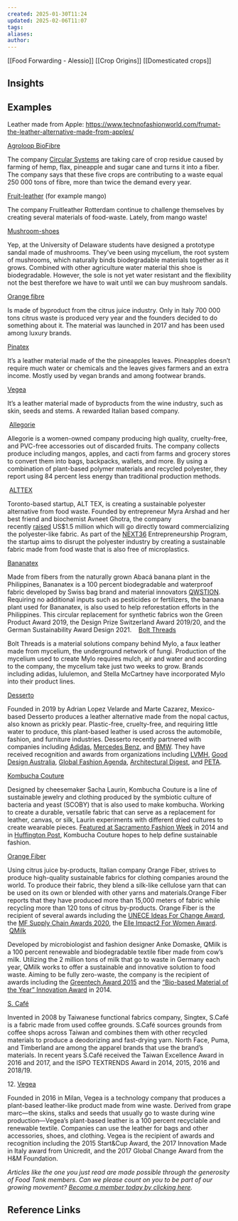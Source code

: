 ```yaml
---
created: 2025-01-30T11:24
updated: 2025-02-06T11:07
tags: 
aliases: 
author: 
---
```

[[Food Forwarding - Alessio]]
[[Crop Origins]]
[[Domesticated crops]] 

## Insights

## Examples


Leather made from Apple: https://www.technofashionworld.com/frumat-the-leather-alternative-made-from-apples/ 

[Agroloop BioFibre](https://www.circular-systems.com/agraloop/)

The company [Circular Systems](https://www.circular-systems.com/) are taking care of crop residue caused by farming of hemp, flax, pineapple and sugar cane and turns it into a fiber. The company says that these five crops are contributing to a waste equal 250 000 tons of fibre, more than twice the demand every year.

[Fruit-leather](https://fruitleather.nl/) (for example mango)

The company Fruitleather Rotterdam continue to challenge themselves by creating several materials of food-waste. Lately, from mango waste!

[Mushroom-shoes](https://rust-wolverine-nkby.squarespace.com/config/pages/5e1ecc59c7a87d3abb59240b)

Yep, at the University of Delaware students have designed a prototype sandal made of mushrooms. They’ve been using mycelium, the root system of mushrooms, which naturally binds biodegradable materials together as it grows. Combined with other agriculture water material this shoe is biodegradable. However, the sole is not yet water resistant and the flexibility not the best therefore we have to wait until we can buy mushroom sandals.

[Orange fibre](http://www.orangefiber.it/home/)

Is made of byproduct from the citrus juice industry. Only in Italy 700 000 tons citrus waste is produced very year and the founders decided to do something about it. The material was launched in 2017 and has been used among luxury brands.

[Pinatex](https://www.ananas-anam.com/)

It’s a leather material made of the the pineapples leaves. Pineapples doesn’t require much water or chemicals and the leaves gives farmers and an extra income. Mostly used by vegan brands and among footwear brands.

[Vegea](https://www.vegeacompany.com/)

It’s a leather material made of byproducts from the wine industry, such as skin, seeds and stems. A rewarded Italian based company.

 [Allegorie](https://allegoriedesign.com/)

Allegorie is a women-owned company producing high quality, cruelty-free, and PVC-free accessories out of discarded fruits. The company collects produce including mangos, apples, and cacti from farms and grocery stores to convert them into bags, backpacks, wallets, and more. By using a combination of plant-based polymer materials and recycled polyester, they report using 84 percent less energy than traditional production methods.

 [ALT](https://thealttex.com/)[TEX](https://thealttex.com/)

Toronto-based startup, ALT TEX, is creating a sustainable polyester alternative from food waste. Founded by entrepreneur Myra Arshad and her best friend and biochemist Avneet Ghotra, the company recently [raised](https://betakit.com/alt-tex-closes-1-5-million-pre-seed-round-to-commercialize-sustainable-polyester-alternative/) US$1.5 million which will go directly toward commercializing the polyester-like fabric. As part of the [NEXT36](https://betakit.com/11-startups-to-pitch-at-next-canadas-virtual-venture-reveal/) Entrepreneurship Program, the startup aims to disrupt the polyester industry by creating a sustainable fabric made from food waste that is also free of microplastics.

[Bananatex](https://www.bananatex.info/index.html)

Made from fibers from the naturally grown Abacá banana plant in the Philippines, Bananatex is a 100 percent biodegradable and waterproof fabric developed by Swiss bag brand and material innovators [QWSTION](http://www.qwstion.com/). Requiring no additional inputs such as pesticides or fertilizers, the banana plant used for Bananatex, is also used to help reforestation efforts in the Philippines. This circular replacement for synthetic fabrics won the Green Product Award 2019, the Design Prize Switzerland Award 2019/20, and the German Sustainability Award Design 2021.
 
 [Bolt Threads](https://boltthreads.com/)

Bolt Threads is a material solutions company behind Mylo, a faux leather made from mycelium, the underground network of fungi. Production of the mycelium used to create Mylo requires mulch, air and water and according to the company, the mycelium take just two weeks to grow. Brands including adidas, lululemon, and Stella McCartney have incorporated Mylo into their product lines.

[Desserto](https://desserto.com.mx/home)

Founded in 2019 by Adrian Lopez Velarde and Marte Cazarez, Mexico-based Desserto produces a leather alternative made from the nopal cactus, also known as prickly pear. Plastic-free, cruelty-free, and requiring little water to produce, this plant-based leather is used across the automobile, fashion, and furniture industries. Desserto recently partnered with companies including [Adidas](https://vegconomist.com/products-and-launches/mexicos-desserto-cactus-alt-leather-gets-v-label-certification-launches-boxing-gloves-with-adidas/), [Mercedes Benz](https://vegnews.com/2022/1/mercedes-benz-vegann-eqxx), and [BMW](https://vegconomist.com/companies-and-portraits/desserto-cactus-leather-announces-bmw-collaboration/). They have received recognition and awards from organizations including [LVMH](https://www.lvmh.com/lvmh-innovation-award-2020/desserto/), [Good Design Australia](https://good-design.org/projects/desserto-cactus-vegan-leather/), [Global Fashion Agenda](https://www.globalfashionagenda.com/innovator/desserto/), [Architectural Digest](https://www.architecturaldigest.in/content/world-earth-day-desserto-sustainable-vegan-cactus-leather-mexico-eco-friendly-cruelty-free/), and [PETA](https://www.peta.org/media/news-releases/cactus-leather-designer-wins-peta-award-ahead-of-hm-debut/).

[Kombucha Couture](http://www.kombuchacouture.com/)

Designed by cheesemaker Sacha Laurin, Kombucha Couture is a line of sustainable jewelry and clothing produced by the symbiotic culture of bacteria and yeast (SCOBY) that is also used to make kombucha. Working to create a durable, versatile fabric that can serve as a replacement for leather, canvas, or silk, Laurin experiments with different dried cultures to create wearable pieces. [Featured at Sacramento Fashion Week](http://susanhuey.weebly.com/sacramento-fashion-week-14.html) in 2014 and in [Huffington Post](https://www.huffpost.com/entry/can-kombucha-couture-save_b_4321938), Kombucha Couture hopes to help define sustainable fashion.

[Orange Fiber](https://orangefiber.it/)

Using citrus juice by-products, Italian company Orange Fiber, strives to produce high-quality sustainable fabrics for clothing companies around the world. To produce their fabric, they blend a silk-like cellulose yarn that can be used on its own or blended with other yarns and materials.Orange Fiber reports that they have produced more than 15,000 meters of fabric while recycling more than 120 tons of citrus by-products. Orange Fiber is the recipient of several awards including the [UNECE Ideas For Change Award](https://orangefiber.it/news/unece-ideas-for-change-award/), the [MF Supply Chain Awards 2020](https://www.mffashion.com/amp/news/livestage/assegnati-gli-mf-supply-chain-awards-2020-tra-tradizione-ed-evoluzione-202011252106123089), the [Elle Impact2 For Women Award](https://orangefiber.it/news/elle-impact2-for-women-award/).
 
 [QMilk](https://www.qmilkfiber.eu/?lang=en)

Developed by microbiologist and fashion designer Anke Domaske, QMilk is a 100 percent renewable and biodegradable textile fiber made from cow’s milk. Utilizing the 2 million tons of milk that go to waste in Germany each year, QMilk works to offer a sustainable and innovative solution to food waste. Aiming to be fully zero-waste, the company is the recipient of awards including the [Greentech Award 2015](https://milchland.de/qmilk-erhielt-greentec-award-in-der-kategorie-produktion/) and the [“Bio-based Material of the Year” Innovation Award](https://www.bioplasticsmagazine.com/en/news/meldungen/20140409_BWKaward.php) in 2014.


[S. Café](https://scafefabrics.com/en-global/home/index)

Invented in 2008 by Taiwanese functional fabrics company, Singtex, S.Café is a fabric made from used coffee grounds. S.Café sources grounds from coffee shops across Taiwan and combines them with other recycled materials to produce a deodorizing and fast-drying yarn. North Face, Puma, and Timberland are among the apparel brands that use the brand’s materials. In recent years S.Café received the Taiwan Excellence Award in 2016 and 2017, and the ISPO TEXTRENDS Award in 2014, 2015, 2016 and 2018/19.

12. [Vegea](https://www.vegeacompany.com/)

Founded in 2016 in Milan, Vegea is a technology company that produces a plant-based leather-like product made from wine waste. Derived from grape marc—the skins, stalks and seeds that usually go to waste during wine production—Vegea’s plant-based leather is a 100 percent recyclable and renewable textile. Companies can use the leather for bags and other accessories, shoes, and clothing. Vegea is the recipient of awards and recognition including the 2015 Start&Cup Award, the 2017 Innovation Made in Italy award from Unicredit, and the 2017 Global Change Award from the H&M Foundation.

_Articles like the one you just read are made possible through the generosity of Food Tank members. Can we please count on you to be part of our growing movement?_ [_Become a member today by clicking here_](http://foodtank.com/Join)_._
## Reference Links
